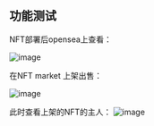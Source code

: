 ## 功能测试

NFT部署后opensea上查看：

![image]()



在NFT market 上架出售：

![image]()



此时查看上架的NFT的主人：
![image]()